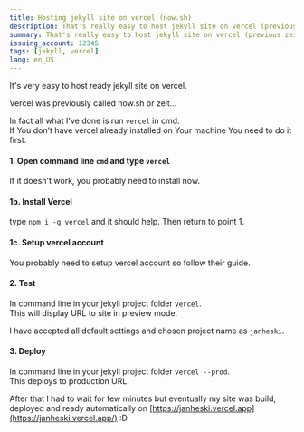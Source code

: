 ```yaml
---
title: Hosting jekyll site on vercel (now.sh)
description: That's really easy to host jekyll site on vercel (previous zeit now.sh)
summary: That's really easy to host jekyll site on vercel (previous zeit now.sh)
issuing_account: 12345
tags: [jekyll, vercel]
lang: en_US
---
```


It's very easy to host ready jekyll site on vercel.

Vercel was previously called now.sh or zeit...

In fact all what I've done is run `vercel` in cmd.  
If You don't have vercel already installed on Your machine You need to do it first.

#### 1. Open command line `cmd` and type `vercel`
If it doesn't work, you probably need to install now.

#### 1b. Install Vercel
type `npm i -g vercel` and it should help. Then return to point 1.

#### 1c. Setup vercel account
You probably need to setup vercel account so follow their guide.

#### 2. Test 
In command line in your jekyll project folder  `vercel`.  
This will display URL to site in preview mode.

I have accepted all default settings and chosen project name as `janheski`. 

#### 3. Deploy
In command line in your jekyll project folder  `vercel --prod`.  
This deploys to production URL.



After that I had to wait for few minutes but eventually my site was build, deployed and ready automatically on [https://janheski.vercel.app](https://janheski.vercel.app/) :D